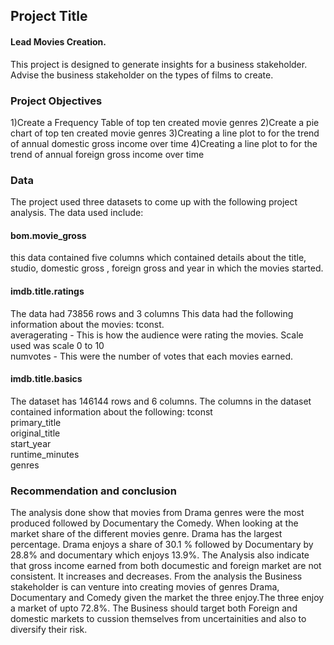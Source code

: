## Project Title

#### Lead Movies Creation.
This project is designed to generate insights for a business stakeholder. Advise the business stakeholder on the types of films to create.

### Project Objectives

1)Create a Frequency Table of top ten created movie genres
2)Create a pie chart of top ten created movie genres 
3)Creating a line plot to for the trend of annual domestic gross income over time
4)Creating a line plot to for the trend of annual foreign gross income over time

### Data
The project used three datasets to come up with the following project analysis. The data used include:
#### bom.movie_gross 
this  data contained five columns which contained details about the title, studio, domestic gross , foreign gross and year in which the movies started.

####  imdb.title.ratings
The data had 73856 rows and  3 columns
This  data had the following information about the movies: 
 tconst.         
averagerating - This is how the audience were rating the movies. Scale used was scale 0 to 10  
numvotes - This were the number of votes that each movies earned.

#### imdb.title.basics
The dataset has 146144 rows and 6 columns.
The columns in the dataset contained information about the following:
tconst           
primary_title    
original_title   
start_year       
runtime_minutes  
genres           


### Recommendation and conclusion

The analysis done show that movies from Drama genres were the most produced followed by Documentary the Comedy.
When looking at the market share of the different movies genre. Drama has the largest percentage. Drama enjoys a share of 30.1 % followed by Documentary by 28.8% and documentary which enjoys 13.9%.
The Analysis also indicate that gross income earned from both documestic and foreign market are not consistent. It increases and decreases.
From the analysis the Business stakeholder is  can venture into creating movies of genres Drama, Documentary and Comedy given the market the three enjoy.The three enjoy a market of upto 72.8%.
The Business should target both Foreign and domestic markets to cussion themselves from uncertainities and also to diversify their risk.
